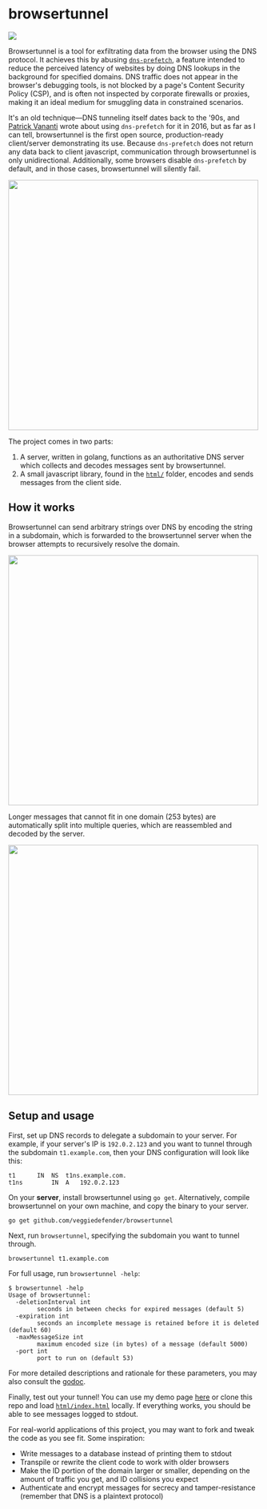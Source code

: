 # browsertunnel

[![](https://godoc.org/github.com/veggiedefender/browsertunnel/tunnel?status.svg)](https://godoc.org/github.com/veggiedefender/browsertunnel/tunnel)

Browsertunnel is a tool for exfiltrating data from the browser using the DNS protocol. It achieves this by abusing [`dns-prefetch`](https://developer.mozilla.org/en-US/docs/Web/Performance/dns-prefetch), a feature intended to reduce the perceived latency of websites by doing DNS lookups in the background for specified domains. DNS traffic does not appear in the browser's debugging tools, is not blocked by a page's Content Security Policy (CSP), and is often not inspected by corporate firewalls or proxies, making it an ideal medium for smuggling data in constrained scenarios.

It's an old technique—DNS tunneling itself dates back to the '90s, and [Patrick Vananti](https://blog.compass-security.com/2016/10/bypassing-content-security-policy-with-dns-prefetching/) wrote about using `dns-prefetch` for it in 2016, but as far as I can tell, browsertunnel is the first open source, production-ready client/server demonstrating its use. Because `dns-prefetch` does not return any data back to client javascript, communication through browsertunnel is only unidirectional. Additionally, some browsers disable `dns-prefetch` by default, and in those cases, browsertunnel will silently fail.

<img src="https://user-images.githubusercontent.com/8890878/85884777-2b31cd80-b7b1-11ea-9e96-5f5ee8e10194.png" width="500">

The project comes in two parts:

1. A server, written in golang, functions as an authoritative DNS server which collects and decodes messages sent by browsertunnel.
2. A small javascript library, found in the [`html/`](https://github.com/veggiedefender/browsertunnel/tree/main/html) folder, encodes and sends messages from the client side.

## How it works

Browsertunnel can send arbitrary strings over DNS by encoding the string in a subdomain, which is forwarded to the browsertunnel server when the browser attempts to recursively resolve the domain.

<img src="https://user-images.githubusercontent.com/8890878/85882810-eeb0a280-b7ad-11ea-8f9e-709a268b0aa4.png" width="500">

Longer messages that cannot fit in one domain (253 bytes) are automatically split into multiple queries, which are reassembled and decoded by the server.

<img src="https://user-images.githubusercontent.com/8890878/85882813-efe1cf80-b7ad-11ea-94c7-063dcf6d0b06.png" width="500">

## Setup and usage

First, set up DNS records to delegate a subdomain to your server. For example, if your server's IP is `192.0.2.123` and you want to tunnel through the subdomain `t1.example.com`, then your DNS configuration will look like this:

```
t1		IN	NS	t1ns.example.com.
t1ns		IN	A	192.0.2.123
```

On your **server**, install browsertunnel using `go get`. Alternatively, compile browsertunnel on your own machine, and copy the binary to your server.

```
go get github.com/veggiedefender/browsertunnel
```

Next, run `browsertunnel`, specifying the subdomain you want to tunnel through.

```
browsertunnel t1.example.com
```

For full usage, run `browsertunnel -help`:

```
$ browsertunnel -help
Usage of browsertunnel:
  -deletionInterval int
    	seconds in between checks for expired messages (default 5)
  -expiration int
    	seconds an incomplete message is retained before it is deleted (default 60)
  -maxMessageSize int
    	maximum encoded size (in bytes) of a message (default 5000)
  -port int
    	port to run on (default 53)
```

For more detailed descriptions and rationale for these parameters, you may also consult the [godoc](https://godoc.org/github.com/veggiedefender/browsertunnel/tunnel).

Finally, test out your tunnel! You can use my demo page [here](https://jse.li/browsertunnel/html/index.html) or clone this repo and load [`html/index.html`](https://github.com/veggiedefender/browsertunnel/blob/main/html/index.html) locally. If everything works, you should be able to see messages logged to stdout.

For real-world applications of this project, you may want to fork and tweak the code as you see fit. Some inspiration:
* Write messages to a database instead of printing them to stdout
* Transpile or rewrite the client code to work with older browsers
* Make the ID portion of the domain larger or smaller, depending on the amount of traffic you get, and ID collisions you expect
* Authenticate and encrypt messages for secrecy and tamper-resistance (remember that DNS is a plaintext protocol)
